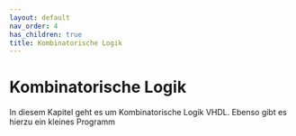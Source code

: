 ```yaml
---
layout: default
nav_order: 4
has_children: true
title: Kombinatorische Logik
---
```


# Kombinatorische Logik

In diesem Kapitel geht es um Kombinatorische Logik VHDL. Ebenso gibt es hierzu ein kleines Programm